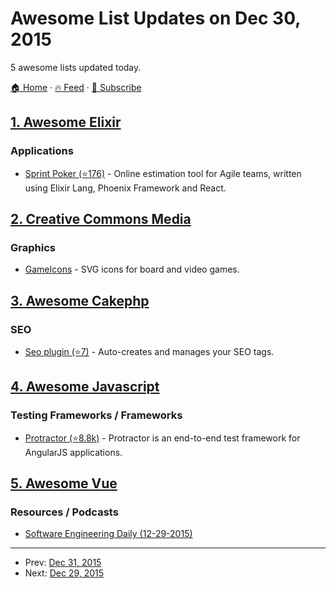 # Awesome List Updates on Dec 30, 2015

5 awesome lists updated today.

[🏠 Home](/README.md) · [🔥 Feed](https://test.trackawesomelist.com/feed.xml) · [📮 Subscribe](https://trackawesomelist.us17.list-manage.com/subscribe?u=d2f0117aa829c83a63ec63c2f&id=36a103854c)



## [1. Awesome Elixir](/content/h4cc/awesome-elixir/README.md)

### Applications

*   [Sprint Poker (⭐176)](https://github.com/elpassion/sprint-poker) - Online estimation tool for Agile teams, written using Elixir Lang, Phoenix Framework and React.

## [2. Creative Commons Media](/content/shime/creative-commons-media/README.md)

### Graphics

*   [GameIcons](http://game-icons.net/) - SVG icons for board and video games.

## [3. Awesome Cakephp](/content/FriendsOfCake/awesome-cakephp/README.md)

### SEO

*   [Seo plugin (⭐7)](https://github.com/orgasmicnightmare/cakephp-seo) - Auto-creates and manages your SEO tags.

## [4. Awesome Javascript](/content/sorrycc/awesome-javascript/README.md)

### Testing Frameworks / Frameworks

*   [Protractor (⭐8.8k)](https://github.com/angular/protractor) - Protractor is an end-to-end test framework for AngularJS applications.

## [5. Awesome Vue](/content/vuejs/awesome-vue/README.md)

### Resources / Podcasts

*   [Software Engineering Daily (12-29-2015)](http://softwareengineeringdaily.com/2015/12/29/front-end-javascript-with-evan-you/)

---

- Prev: [Dec 31, 2015](/content/2015/12/31/README.md)
- Next: [Dec 29, 2015](/content/2015/12/29/README.md)